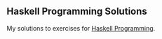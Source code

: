 ## Haskell Programming Solutions

My solutions to exercises for [Haskell Programming](haskellbook.com).

